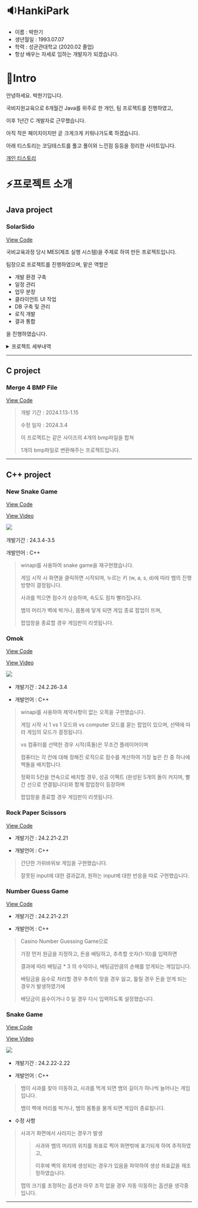 
  
# 🔉HankiPark

- 이름 : 박한기
- 생년월일 : 1993.07.07
- 학력 : 성균관대학교 (2020.02 졸업)
- 항상 배우는 자세로 임하는 개발자가 되겠습니다.

# 🔨Intro

안녕하세요. 박한기입니다.

국비지원교육으로 6개월간 Java를 위주로 한 개인, 팀 프로젝트를 진행하였고,

이후 1년간 C 개발자로 근무했습니다.

아직 작은 페이지이지만 곧 크게크게 키워나가도록 하겠습니다.

아래 티스토리는 코딩테스트를 풀고 풀이와 느낀점 등등을 정리한 사이트입니다.
  
[개인 티스토리](https://hanki0724.tistory.com/)


# ⚡프로젝트 소개

## Java project

### SolarSido
[View Code](https://github.com/HankiPark/solarSido)


국비교육과정 당시 MES(제조 실행 시스템)을 주제로 하여 만든 프로젝트입니다.

팀장으로 프로젝트를 진행하였으며, 맡은 역할은 

  - 개발 환경 구축
  - 일정 관리
  - 업무 분장
  - 클라이언트 UI 작업
  - DB 구축 및 관리
  - 로직 개발
  - 결과 통합

을 진행하였습니다.

<details>
  <summary>프로젝트 세부내역</summary>

  ## 개발 일정
  21.12.27-22.2.17
  <details>
    <summary>상세</summary>
    <img src="/pic/개발일정.png" width="800px" height="600px" title="개발일정.png" alt="개발일정.png"></img>
  </details>
  

  ## 주 사용 기술

  > javascript, java
  > 
  > Oracle, eGovFrame
  

  ## 구현 상세

  ### 업무 흐름도

<img width="800px" alt="업무흐름도" src="https://github.com/HankiPark/portfolio/assets/89247586/55101bf9-6e7c-4d8d-b2f5-de38eaf32ccb">



  ### DB 구현(생산)

<img width="800px" alt="db생산" src="https://github.com/HankiPark/portfolio/assets/89247586/1ac770df-2e2b-493d-812f-a2172dde9d67">



  ### 화면 구현

  <img src="/pic/화면구현 예시.png" width="800px" height="600px" title="화면구현 예시.png" alt="화면구현 예시.png"></img>

  <img src="/pic/화면구현 예시2.png" width="800px" height="600px" title="화면구현 예시2.png" alt="화면구현 예시2.png"></img>


</details>


---



## C project

### Merge 4 BMP File

[View Code](https://github.com/HankiPark/MergeBMP)


  > 개발 기간 : 2024.1.13-1.15
> 
> 수정 일자 : 2024.3.4
>
  > 이 프로젝트는 같은 사이즈의 4개의 bmp파일을 합쳐
  >
  > 1개의 bmp파일로 변환해주는 프로젝트입니다.

---


## C++ project

### New Snake Game

[View Code](https://github.com/HankiPark/Mini/blob/main/NewSnake.cpp)

[View Video](https://www.youtube.com/watch?v=esDoLWXBmeY)

<img src="https://github.com/HankiPark/portfolio/assets/89247586/5f7f02d0-eb34-4d81-b63c-d0a3a5aa9d84"> </img>

개발기간 : 24.3.4-3.5

개발언어 : C++

> winapi를 사용하여 snake game을 재구현했습니다.
>
> 게임 시작 시 화면을 클릭하면 시작되며, 누르는 키 (w, a, s, d)에 따라 뱀의 진행방향이 결정됩니다.
>
> 사과를 먹으면 점수가 상승하며, 속도도 점차 빨라집니다.
>
> 뱀의 머리가 벽에 박거나, 몸통에 닿게 되면 게임 종료 팝업이 뜨며,
>
> 팝업창을 종료할 경우 게임판이 리셋됩니다.


### Omok

[View Code](https://github.com/HankiPark/Mini/blob/main/Omok.cpp)

[View Video](https://www.youtube.com/shorts/7D92rjbNsmQ)

<img src="https://github.com/HankiPark/portfolio/assets/89247586/4542c500-428c-4ad4-998f-6a928265c962"> </img>

- 개발기간 : 24.2.26-3.4

- 개발언어 : C++

> winapi를 사용하여 제약사항이 없는 오목을 구현했습니다.
>
> 게임 시작 시 1 vs 1 모드와 vs computer 모드를 묻는 팝업이 있으며, 선택에 따라 게임의 모드가 결정됩니다.
>
> vs 컴퓨터를 선택한 경우 시작(흑돌)은 무조건 플레이어이며
>
> 컴퓨터는 각 칸에 대해 정해진 로직으로 점수를 계산하여 가장 높은 칸 중 하나에 백돌을 배치합니다.
>
> 정확히 5칸을 연속으로 배치할 경우, 성공 이펙트 (완성된 5개의 돌이 커지며, 빨간 선으로 연결됩니다)와 함께 팝업창이 등장하며
>
> 팝업창을 종료할 경우 게임판이 리셋됩니다.

### Rock Paper Scissors 

[View Code](https://github.com/HankiPark/Mini/blob/main/RockPaperScissors.cpp)

- 개발기간 : 24.2.21-2.21

- 개발언어 : C++
 
> 간단한 가위바위보 게임을 구현했습니다.
>
> 잘못된 input에 대한 결과값과, 원하는 input에 대한 반응을 따로 구현했습니다.


### Number Guess Game

[View Code](https://github.com/HankiPark/Mini/blob/main/NumberGuessGame.cpp)

- 개발기간 : 24.2.21-2.21

- 개발언어 : C++

> Casino Number Guessing Game으로
>
> 가장 먼저 원금을 지정하고, 돈을 배팅하고, 추측할 숫자(1-10)를 입력하면
>
> 결과에 따라 배팅금 * 3 의 수익이나, 배팅금만큼의 손해를 얻게되는 게임입니다.
>
> 배팅금을 음수로 처리할 경우 추측이 맞을 경우 잃고, 틀릴 경우 돈을 얻게 되는 경우가 발생하였기에
>
> 배당금이 음수이거나 0 일 경우 다시 입력하도록 설정했습니다.

### Snake Game

[View Code](https://github.com/HankiPark/Mini/blob/main/SnakeGame.cpp)

[View Video](https://www.youtube.com/shorts/5xOzTOC4hDk)

<img src="https://github.com/HankiPark/Mini/assets/89247586/88ef687f-ae1f-456a-8f76-bfb6fbf4fa51"> </img>

- 개발기간 : 24.2.22-2.22

 - 개발언어 : C++

> 뱀이 사과를 찾아 이동하고, 사과를 먹게 되면 뱀의 길이가 하나씩 늘어나는 게임입니다.
>
> 뱀이 벽에 머리를 박거나, 뱀의 몸통을 물게 되면 게임이 종료됩니다.
>
 - 수정 사항

> 사과가 화면에서 사라지는 경우가 발생
> 
>> 사과와 뱀의 머리의 위치를 좌표로 찍어 화면밖에 표기되게 하여 추적하였고,
>> 
>> 이후에 벽의 위치에 생성되는 경우가 있음을 파악하여 생성 좌표값을 재조정하였습니다.
>>
> 맵의 크기를 조정하는 옵션과 아무 조작 없을 경우 자동 이동하는 옵션을 생각중입니다.




---


